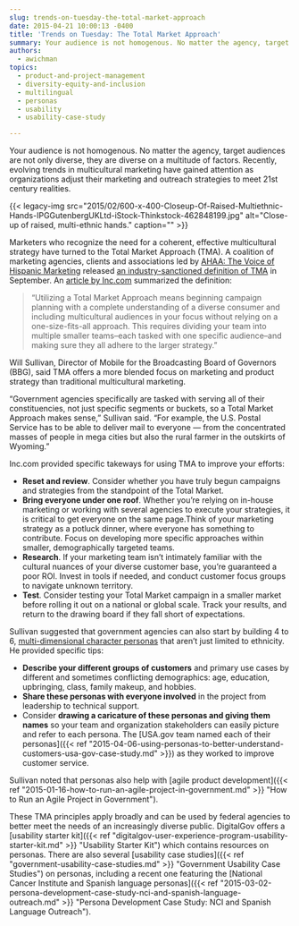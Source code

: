 ```yaml
---
slug: trends-on-tuesday-the-total-market-approach
date: 2015-04-21 10:00:13 -0400
title: 'Trends on Tuesday: The Total Market Approach'
summary: Your audience is not homogenous. No matter the agency, target audiences are not only diverse, they are diverse on a multitude of factors. Recently, evolving trends in multicultural marketing have gained attention as organizations adjust their marketing and outreach strategies to meet 21st century realities.
authors:
  - awichman
topics:
  - product-and-project-management
  - diversity-equity-and-inclusion
  - multilingual
  - personas
  - usability
  - usability-case-study

---
```


Your audience is not homogenous. No matter the agency, target audiences are not only diverse, they are diverse on a multitude of factors. Recently, evolving trends in multicultural marketing have gained attention as organizations adjust their marketing and outreach strategies to meet 21st century realities.

{{< legacy-img src="2015/02/600-x-400-Closeup-Of-Raised-Multiethnic-Hands-IPGGutenbergUKLtd-iStock-Thinkstock-462848199.jpg" alt="Close-up of raised, multi-ethnic hands." caption="" >}}

Marketers who recognize the need for a coherent, effective multicultural strategy have turned to the Total Market Approach (TMA). A coalition of marketing agencies, clients and associations led by [AHAA: The Voice of Hispanic Marketing](http://www.ahaa.org/About) released [an industry-sanctioned definition of TMA](http://www.ana.net/content/show/id/31579) in September. An [article by Inc.com](http://www.inc.com/yuriy-boykiv/what-leaders-need-to-know-about-the-total-market-approach-to-diverse-audiences.html) summarized the definition:

> &#8220;Utilizing a Total Market Approach means beginning campaign planning with a complete understanding of a diverse consumer and including multicultural audiences in your focus without relying on a one-size-fits-all approach. This requires dividing your team into multiple smaller teams&#8211;each tasked with one specific audience&#8211;and making sure they all adhere to the larger strategy.&#8221;

Will Sullivan, Director of Mobile for the Broadcasting Board of Governors (BBG), said TMA offers a more blended focus on marketing and product strategy than traditional multicultural marketing.

“Government agencies specifically are tasked with serving all of their constituencies, not just specific segments or buckets, so a Total Market Approach makes sense,” Sullivan said. “For example, the U.S. Postal Service has to be able to deliver mail to everyone &#8212; from the concentrated masses of people in mega cities but also the rural farmer in the outskirts of Wyoming.​”

Inc.com provided specific takeways for using TMA to improve your efforts:

  * **Reset and review**. Consider whether you have truly begun campaigns and strategies from the standpoint of the Total Market.
  * **Bring everyone under one roof**. Whether you&#8217;re relying on in-house marketing or working with several agencies to execute your strategies, it is critical to get everyone on the same page.Think of your marketing strategy as a potluck dinner, where everyone has something to contribute. Focus on developing more specific approaches within smaller, demographically targeted teams.
  * **Research**. If your marketing team isn&#8217;t intimately familiar with the cultural nuances of your diverse customer base, you&#8217;re guaranteed a poor ROI. Invest in tools if needed, and conduct customer focus groups to navigate unknown territory.
  * **Test**. Consider testing your Total Market campaign in a smaller market before rolling it out on a national or global scale. Track your results, and return to the drawing board if they fall short of expectations.

Sullivan suggested that government agencies can also start by building 4 to 6, [multi-dimensional character personas](http://www.usability.gov/how-to-and-tools/methods/personas.html) that aren&#8217;t just limited to ethnicity. He provided specific tips:

  * **Describe your different groups of customers** and primary use cases by different and sometimes conflicting demographics: age, education, upbringing, class, family makeup, and hobbies.
  * **Share these personas with everyone involved** in the project from leadership to technical support.
  * Consider **drawing a caricature of these personas and giving them names** so your team and organization stakeholders can easily picture and refer to each persona. The [USA.gov team named each of their personas]({{< ref "2015-04-06-using-personas-to-better-understand-customers-usa-gov-case-study.md" >}}) as they worked to improve customer service.

Sullivan noted that personas also help with [agile product development]({{< ref "2015-01-16-how-to-run-an-agile-project-in-government.md" >}} "How to Run an Agile Project in Government").

These TMA principles apply broadly and can be used by federal agencies to better meet the needs of an increasingly diverse public. DigitalGov offers a [usability starter kit]({{< ref "digitalgov-user-experience-program-usability-starter-kit.md" >}} "Usability Starter Kit") which contains resources on personas. There are also several [usability case studies]({{< ref "government-usability-case-studies.md" >}} "Government Usability Case Studies") on personas, including a recent one featuring the [National Cancer Institute and Spanish language personas]({{< ref "2015-03-02-persona-development-case-study-nci-and-spanish-language-outreach.md" >}} "Persona Development Case Study: NCI and Spanish Language Outreach").
